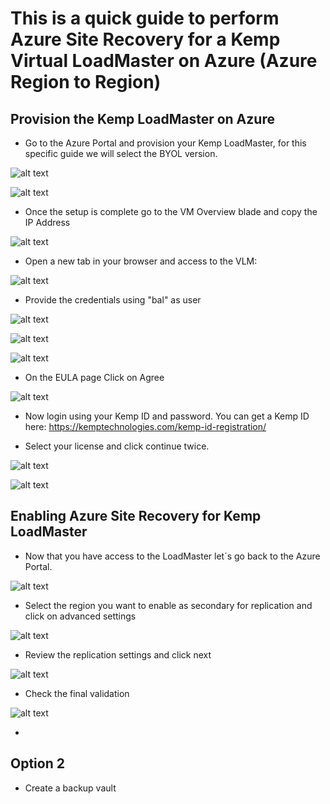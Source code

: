 # This is a quick guide to perform Azure Site Recovery for a Kemp Virtual LoadMaster on Azure (Azure Region to Region)

## Provision the Kemp LoadMaster on Azure

* Go to the Azure Portal and provision your Kemp LoadMaster, for this specific guide we will select the BYOL version.  

![alt text](https://github.com/daveRendon/kemp/blob/master/images/azure-site-recovery/kemp-tools-asr-deploy-vlm.png)

![alt text](https://github.com/daveRendon/kemp/blob/master/images/azure-site-recovery/kemp-tools-asr-02.png)

* Once the setup is complete go to the VM Overview blade and copy the IP Address

![alt text](https://github.com/daveRendon/kemp/blob/master/images/azure-site-recovery/kemp-tools-asr-03.png)

* Open a new tab in your browser and access to the VLM: 

![alt text](https://github.com/daveRendon/kemp/blob/master/images/azure-site-recovery/kemp-tools-asr-04.png)

* Provide the credentials using "bal" as user

![alt text](https://github.com/daveRendon/kemp/blob/master/images/azure-site-recovery/kemp-tools-asr-05.png)

![alt text](https://github.com/daveRendon/kemp/blob/master/images/azure-site-recovery/kemp-tools-asr-06.png)

![alt text](https://github.com/daveRendon/kemp/blob/master/images/azure-site-recovery/kemp-tools-asr-07.png)

* On the EULA page Click on Agree 

![alt text](https://github.com/daveRendon/kemp/blob/master/images/azure-site-recovery/kemp-tools-asr-08.png)

* Now login using your Kemp ID and password. You can get a Kemp ID here: https://kemptechnologies.com/kemp-id-registration/

* Select your license and click continue twice. 

![alt text](https://github.com/daveRendon/kemp/blob/master/images/azure-site-recovery/kemp-tools-asr-09.png)

![alt text](https://github.com/daveRendon/kemp/blob/master/images/azure-site-recovery/kemp-tools-asr-010.png)




## Enabling Azure Site Recovery for Kemp LoadMaster

* Now that you have access to the LoadMaster let´s go back to the Azure Portal. 

![alt text](https://github.com/daveRendon/kemp/blob/master/images/azure-site-recovery/kemp-tools-asr-011.png)

* Select the region you want to enable as secondary for replication and click on advanced settings

![alt text](https://github.com/daveRendon/kemp/blob/master/images/azure-site-recovery/kemp-tools-asr-012.png)

* Review the replication settings and click next 

![alt text](https://github.com/daveRendon/kemp/blob/master/images/azure-site-recovery/kemp-tools-asr-013.png)

* Check the final validation 

![alt text](https://github.com/daveRendon/kemp/blob/master/images/azure-site-recovery/kemp-tools-asr-014.png)

* 

## Option 2

* Create a backup vault

